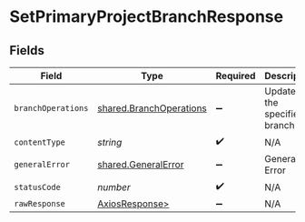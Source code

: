 # SetPrimaryProjectBranchResponse


## Fields

| Field                                                              | Type                                                               | Required                                                           | Description                                                        |
| ------------------------------------------------------------------ | ------------------------------------------------------------------ | ------------------------------------------------------------------ | ------------------------------------------------------------------ |
| `branchOperations`                                                 | [shared.BranchOperations](../../models/shared/branchoperations.md) | :heavy_minus_sign:                                                 | Updated the specified branch                                       |
| `contentType`                                                      | *string*                                                           | :heavy_check_mark:                                                 | N/A                                                                |
| `generalError`                                                     | [shared.GeneralError](../../models/shared/generalerror.md)         | :heavy_minus_sign:                                                 | General Error                                                      |
| `statusCode`                                                       | *number*                                                           | :heavy_check_mark:                                                 | N/A                                                                |
| `rawResponse`                                                      | [AxiosResponse>](https://axios-http.com/docs/res_schema)           | :heavy_minus_sign:                                                 | N/A                                                                |